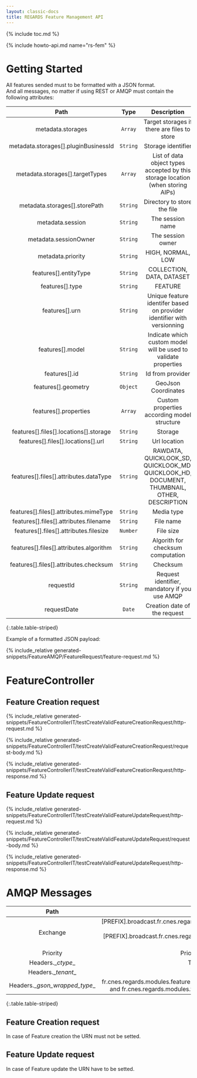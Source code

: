 ```yaml
---
layout: classic-docs
title: REGARDS Feature Management API
---
```


{% include toc.md %}

{% include howto-api.md name="rs-fem" %}
    
# Getting Started

All features sended must to be formatted with a JSON format.  
And all messages, no matter if using REST or AMQP must contain the following attributes:
      
|Path|Type|Description|
|:--:|:--:|:---------:|
|metadata.storages| `Array` |Target storages if there are files to store||
|metadata.storages[].pluginBusinessId| `String` |Storage identifier||
|metadata.storages[].targetTypes| `Array` |List of data object types accepted by this storage location (when storing AIPs)||
|metadata.storages[].storePath| `String` |Directory to store the file||
|metadata.session| `String` |The session name||
|metadata.sessionOwner| `String` |The session owner||
|metadata.priority| `String` |HIGH, NORMAL, LOW||
|features[].entityType| `String` |COLLECTION, DATA, DATASET||
|features[].type| `String` |FEATURE||
|features[].urn| `String` |Unique feature identifer based on provider identifier with versionning||
|features[].model| `String` |Indicate which custom model will be used to validate properties||
|features[].id| `String` |Id from provider||
|features[].geometry| `Object` |GeoJson Coordinates||
|features[].properties| `Array` |Custom properties according model structure||
|features[].files[].locations[].storage| `String` |Storage||
|features[].files[].locations[].url| `String` |Url location||
|features[].files[].attributes.dataType| `String` |RAWDATA, QUICKLOOK_SD, QUICKLOOK_MD, QUICKLOOK_HD, DOCUMENT, THUMBNAIL, OTHER, DESCRIPTION||
|features[].files[].attributes.mimeType| `String` |Media type||
|features[].files[].attributes.filename| `String` |File name||
|features[].files[].attributes.filesize| `Number` |File size||
|features[].files[].attributes.algorithm| `String` |Algorith for checksum computation||
|features[].files[].attributes.checksum| `String` |Checksum||
|requestId| `String`|Request identifier, mandatory if you use AMQP|
|requestDate| `Date`|Creation date of the request|
{:.table.table-striped}

Example of a formatted JSON payload: 

{% include_relative generated-snippets/FeatureAMQP/FeatureRequest/feature-request.md %}

# FeatureController

## Feature Creation request

{% include_relative generated-snippets/FeatureControllerIT/testCreateValidFeatureCreationRequest/http-request.md %}

{% include_relative generated-snippets/FeatureControllerIT/testCreateValidFeatureCreationRequest/request-body.md %}

{% include_relative generated-snippets/FeatureControllerIT/testCreateValidFeatureCreationRequest/http-response.md %}

## Feature Update request

{% include_relative generated-snippets/FeatureControllerIT/testCreateValidFeatureUpdateRequest/http-request.md %}

{% include_relative generated-snippets/FeatureControllerIT/testCreateValidFeatureUpdateRequest/request-body.md %}

{% include_relative generated-snippets/FeatureControllerIT/testCreateValidFeatureUpdateRequest/http-response.md %}


# AMQP Messages

|Path|Description|
|:--:|:---------:|
|Exchange|[PREFIX].broadcast.fr.cnes.regards.modules.feature.dto.event.in.FeatureCreationRequestEvent for a feature creation or [PREFIX].broadcast.fr.cnes.regards.modules.feature.dto.event.in.FeatureUpdateRequestEvent for a feature update||
|Priority|Priority of the message 0 for instance||
|Headers.\__ctype__| The type of the payload (GSON)||
|Headers.\__tenant__| The tenant||
|Headers.\__gson\_wrapped\_type__|fr.cnes.regards.modules.feature.dto.event.in.FeatureCreationRequestEvent for feature creation  and fr.cnes.regards.modules.feature.dto.event.in.FeatureUpdateRequestEvent for update||
{:.table.table-striped}

## Feature Creation request

In case of Feature creation the URN must not be setted.

## Feature Update request

In case of Feature update the URN have to be setted.
